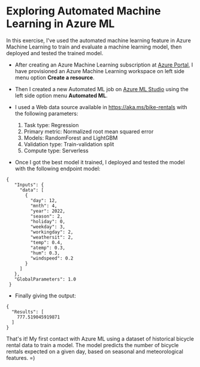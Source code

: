 # Exploring Automated Machine Learning in Azure ML
In this exercise, I've used the automated machine learning feature in Azure Machine Learning to train and evaluate a machine learning model, then deployed and tested the trained model.

- After creating an Azure Machine Learning subscription at [Azure Portal](https://portal.azure.com), I have provisioned an Azure Machine Learning workspace on left side menu option **Create a resource**.
- Then I created a new Automated ML job on [Azure ML Studio](https://ml.azure.com) using the left side option menu **Automated ML**.
- I used a Web data source available in https://aka.ms/bike-rentals with the following parameters:

    1) Task type: Regression
    2) Primary metric: Normalized root mean squared error
    3) Models: RandomForest and LightGBM 
    4) Validation type: Train-validation split
    5) Compute type: Serverless


- Once I got the best model it trained, I deployed and tested the model with the following endpoint model:

```
{
   "Inputs": { 
     "data": [
       {
         "day": 12,
         "mnth": 4,   
         "year": 2022,
         "season": 2,
         "holiday": 0,
         "weekday": 3,
         "workingday": 2,
         "weathersit": 2, 
         "temp": 0.4, 
         "atemp": 0.3,
         "hum": 0.3,
         "windspeed": 0.2 
       }
     ]    
   },   
   "GlobalParameters": 1.0
 }
```

- Finally giving the output:

```
{
  "Results": [
    777.519045919871
  ]
}
```

That's it! My first contact with Azure ML using a dataset of historical bicycle rental data to train a model. The model predicts the number of bicycle rentals expected on a given day, based on seasonal and meteorological features. =)

